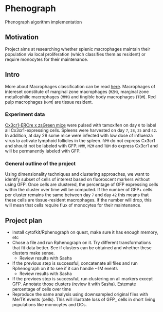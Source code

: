 # Phenograph
Phenograph algorithm implementation
## Motivation
Project aims at researching whether splenic macrophages maintain their population via local proliferation (which classifies 
them as resident) or require monocytes for their maintenance. 
## Intro 
More about Macrophages classification can be read [here](https://pubmed.ncbi.nlm.nih.gov/32187515/). Macrophages of intereset constitute of marginal zone macrophages (```MZM```), marginal zone metallophilic macrophages (```MMM```) and tingible body macrophages (```TBM```). Red pulp macrophages (```RPM```) are tissue resident. 
### Experiment data 
[Cx3cr1-ERCre x zsGreen mice](https://pubmed.ncbi.nlm.nih.gov/23273845/) were pulsed with tamoxifen on day ```0``` to label all Cx3cr1-expressing cells. Spleens were harvested on day ```7```, ```28```, ```35``` and ```42```. In addition, at day 28 some mice were infected with low dose of influenza virus to activate lymphoid follicles in the spleen. ```RPM``` do not express Cx3cr1 and should not be labeled with GFP. ```MMM```, ```MZM``` and ```TBM``` do express Cx3cr1 and will be permanently labeled with GFP.
### General outline of the project 
Using dimensionality techniques and clustering approaches, we want to identify subset of cells of interest based on fluoroscent markers without using GFP. Once cells are clustered, the percentage of GFP expressing cells within the cluster over time will be computed. If the number of GFP+ cells per cluster remains the same between day ```7``` and day ```42``` this means that these cells are tissue-resident macrophages. If the number will drop, this will mean that cells require flux of monocytes for their maintenance.  
## Project plan 
- Install cytofkit/Rphenograph on quest, make sure it has enough memory, etc
- Chose a file and run Rphenograph on it. Try different transformations that fit data better. See if clusters can be obtained and whether these clusters make sense.
  - Review results with Sasha
- If the previous step is successful, concatenate all files and run Rphenograph on it to see if it can handle ~1M events
  - Review results with Sasha
- If the previoes step is successful, run clustering on all markers except GFP. Annotate those clusters (review it with Sasha). Estemate percentage of cells over time
- Reproduce the same analysis using downsampled original files with MerTK events (cells). This will illustrate loss of GFP_ cells in short living populations like monocytes and DCs. 
